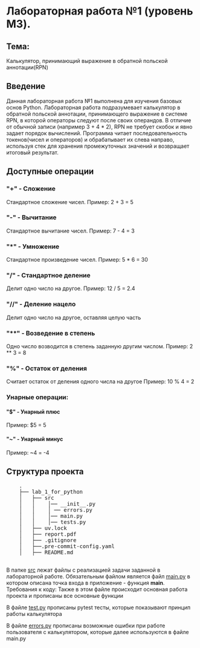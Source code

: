 # Лабораторная работа №1 (уровень M3).
## Тема:
Калькулятор, принимающий выражение в обратной польской аннотации(RPN)
## Введение
Данная лабораторная работа №1 выполнена для изучения базовых основ Python.
Лабораторная работа подразумевает калькулятор в обратной польской аннотации, принимающего выражение в системе RPN, в которой операторы следуют после своих операндов.
В отличие от обычной записи (например 3 + 4 * 2), RPN не требует скобок и явно задает порядок вычислений. Программа читает последовательность токенов(чисел и операторов) и обрабатывает их слева направо, используя стек для хранения промежуточных значений и возвращает итоговый результат.
## Доступные операции
### "+" - Сложение 
Стандартное сложение чисел. 
Пример: 2 + 3 = 5
### "-" - Вычитание
Стандартное вычитание чисел.
Пример: 7 - 4 = 3
### "*" - Умножение
Стандартное произведение чисел.
Пример: 5 * 6 = 30
### "/" - Стандартное деление
Делит одно число на другое.
Пример: 12 / 5 = 2.4
### "//" - Деление нацело
Делит одно число на другое, оставляя целую часть
### "**" - Возведение в степень
Одно число возводится в степень заданную другим числом.
Пример: 2 ** 3 = 8
### "%" - Остаток от деления
Считает остаток от деления одного числа на другое
Пример: 10 % 4 = 2
### Унарные операции:
#### "$" - Унарный плюс
Пример: $5 = 5
#### "~" - Унарный минус
Пример: ~4 = -4


## Структура проекта

<pre>
    .
    ├── lab_1_for_python
    │   ├── src  
    │   │    │── __init__.py
    │   │    │ ── errors.py
    │   │    │── main.py
    │   │    │── tests.py
    │   ├── uv.lock                          
    │   ├── report.pdf                         
    │   ├── .gitignore                         
    │   ├──.pre-commit-config.yaml             
    │   ├── README.md                          
                                               
</pre>


В папке [src](./src) лежат файлы с реализацией задачи заданной в лабораторной работе. Обязательным файлом является файл
[main.py](./src/main.py) в котором описана точка входа в приложение - функция **main**. Требования к коду:
Также в этом файле происходит основная работа проекта и прописаны все основные функции

В файле [test.py](./src/tests.py) прописаны pytest тесты, которые показывают принцип работы калькулятора

В файле [errors.py](./src/errors.py) прописаны возможные ошибки при работе пользователя с калькулятором, которые далее используются в файле main.py

